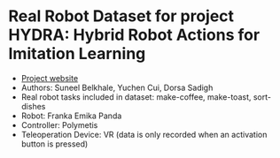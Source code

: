 # Real Robot Dataset for project HYDRA: Hybrid Robot Actions for Imitation Learning
- [Project website](https://sites.google.com/view/hydra-il-2023)
- Authors: Suneel Belkhale, Yuchen Cui, Dorsa Sadigh
- Real robot tasks included in dataset: make-coffee, make-toast, sort-dishes
- Robot: Franka Emika Panda
- Controller: Polymetis
- Teleoperation Device: VR (data is only recorded when an activation button is pressed)
